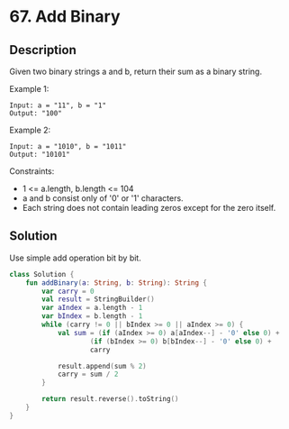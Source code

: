 # 67. Add Binary

## Description
Given two binary strings a and b, return their sum as a binary string.

Example 1:

    Input: a = "11", b = "1"
    Output: "100"

Example 2:

    Input: a = "1010", b = "1011"
    Output: "10101"


Constraints:

* 1 <= a.length, b.length <= 104
* a and b consist only of '0' or '1' characters.
* Each string does not contain leading zeros except for the zero itself.

## Solution

Use simple add operation bit by bit.

```kotlin
class Solution {
    fun addBinary(a: String, b: String): String {
        var carry = 0
        val result = StringBuilder()
        var aIndex = a.length - 1
        var bIndex = b.length - 1
        while (carry != 0 || bIndex >= 0 || aIndex >= 0) {
            val sum = (if (aIndex >= 0) a[aIndex--] - '0' else 0) +
                    (if (bIndex >= 0) b[bIndex--] - '0' else 0) +
                    carry

            result.append(sum % 2)
            carry = sum / 2
        }

        return result.reverse().toString()
    }
}
```
